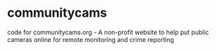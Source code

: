 communitycams
=============

code for communitycams.org - A non-profit website to help put public cameras online for remote monitoring and crime reporting
